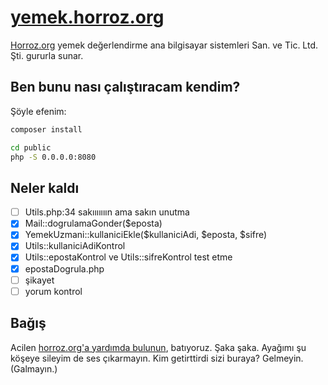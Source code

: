# [yemek.horroz.org](https://yemek.horroz.org)
[Horroz.org](https://horroz.org) yemek değerlendirme ana bilgisayar sistemleri San. ve Tic. Ltd. Şti. gururla sunar.

## Ben bunu nası çalıştıracam kendim?
Şöyle efenim:
```bash
composer install

cd public
php -S 0.0.0.0:8080
```

## Neler kaldı
- [ ] Utils.php:34 sakııııııın ama sakın unutma
- [X] Mail::dogrulamaGonder($eposta)
- [X] YemekUzmani::kullaniciEkle($kullaniciAdi, $eposta, $sifre)
- [X] Utils::kullaniciAdiKontrol
- [X] Utils::epostaKontrol ve Utils::sifreKontrol test etme
- [X] epostaDogrula.php
- [ ] şikayet
- [ ] yorum kontrol

## Bağış
Acilen [horroz.org'a yardımda bulunun](https://wiki.horroz.org/wiki/Horrozpedi:Bağış), batıyoruz. Şaka şaka. Ayağımı şu köşeye sileyim de ses çıkarmayın. Kim getirttirdi sizi buraya? Gelmeyin. (Galmayın.)
